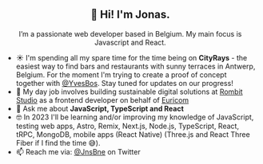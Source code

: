 <h2 align="center">👋 Hi! I'm Jonas.</h2>
<p align="center">I’m a passionate web developer based in Belgium. My main focus is Javascript and React.</p>

- ☀ I'm spending all my spare time for the time being on **CityRays** - the easiest way to find bars and restaurants with sunny terraces in Antwerp, Belgium. For the moment I'm trying to create a proof of concept together with [@YvesBos](https://github.com/YvesBos). Stay tuned for updates on our progress!
- 🔭 My day job involves building sustainable digital solutions at [Rombit Studio](https://rombit.studio/) as a frontend developer on behalf of [Euricom](https://www.euri.com/)
- 💬 Ask me about **JavaScript, TypeScript and React**
- 🤓 In 2023 I'll be learning and/or improving my knowledge of JavaScript, testing web apps, Astro, Remix, Next.js, Node.js, TypeScript, React, tRPC, MongoDB, mobile apps (React Native) (Three.js and React Three Fiber if I find the time 😅).
- 📫 Reach me via: [@JnsBne](https://twitter.com/jnsbne) on Twitter


